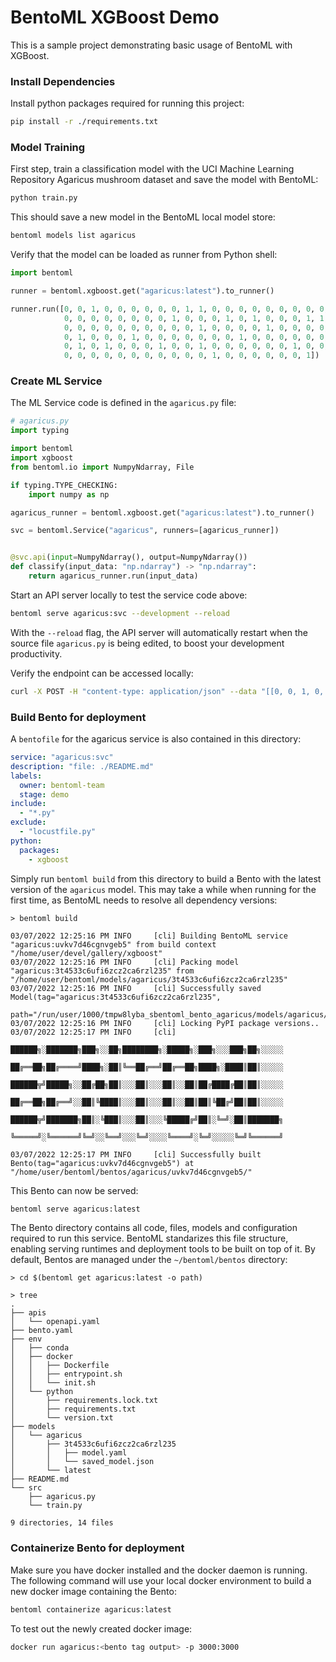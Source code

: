 # BentoML XGBoost Demo

This is a sample project demonstrating basic usage of BentoML with XGBoost.

### Install Dependencies
  
Install python packages required for running this project:

```bash
pip install -r ./requirements.txt
```

### Model Training

First step, train a classification model with the UCI Machine Learning Repository Agaricus mushroom
dataset and save the model with BentoML:

```bash
python train.py
```

This should save a new model in the BentoML local model store:

```bash
bentoml models list agaricus
```

Verify that the model can be loaded as runner from Python shell:

```python
import bentoml

runner = bentoml.xgboost.get("agaricus:latest").to_runner()

runner.run([0, 0, 1, 0, 0, 0, 0, 0, 0, 1, 1, 0, 0, 0, 0, 0, 0, 0, 0, 0, 1,
            0, 0, 0, 0, 0, 0, 0, 0, 1, 0, 0, 0, 1, 0, 1, 0, 0, 0, 1, 1, 0,
            0, 0, 0, 0, 0, 0, 0, 0, 0, 0, 1, 0, 0, 0, 0, 1, 0, 0, 0, 0, 0,
            0, 1, 0, 0, 0, 1, 0, 0, 0, 0, 0, 0, 0, 1, 0, 0, 0, 0, 0, 0, 0,
            0, 1, 0, 1, 0, 0, 0, 1, 0, 0, 1, 0, 0, 0, 0, 0, 0, 1, 0, 0, 1,
            0, 0, 0, 0, 0, 0, 0, 0, 0, 0, 0, 1, 0, 0, 0, 0, 0, 0, 1])  # => array(0.01241208, dtype=float32)
```

### Create ML Service

The ML Service code is defined in the `agaricus.py` file:

```python
# agaricus.py
import typing

import bentoml
import xgboost
from bentoml.io import NumpyNdarray, File

if typing.TYPE_CHECKING:
    import numpy as np

agaricus_runner = bentoml.xgboost.get("agaricus:latest").to_runner()

svc = bentoml.Service("agaricus", runners=[agaricus_runner])


@svc.api(input=NumpyNdarray(), output=NumpyNdarray())
def classify(input_data: "np.ndarray") -> "np.ndarray":
    return agaricus_runner.run(input_data)
```

Start an API server locally to test the service code above:

```bash
bentoml serve agaricus:svc --development --reload
```

With the `--reload` flag, the API server will automatically restart when the source
file `agaricus.py` is being edited, to boost your development productivity.

Verify the endpoint can be accessed locally:

```bash
curl -X POST -H "content-type: application/json" --data "[[0, 0, 1, 0, 0, 0, 0, 0, 0, 1, 1, 0, 0, 0, 0, 0, 0, 0, 0, 0, 1, 0, 0, 0, 0, 0, 0, 0, 0, 1, 0, 0, 0, 1, 0, 1, 0, 0, 0, 1, 1, 0, 0, 0, 0, 0, 0, 0, 0, 0, 0, 0, 1, 0, 0, 0, 0, 1, 0, 0, 0, 0, 0, 0, 1, 0, 0, 0, 1, 0, 0, 0, 0, 0, 0, 0, 1, 0, 0, 0, 0, 0, 0, 0, 0, 1, 0, 1, 0, 0, 0, 1, 0, 0, 1, 0, 0, 0, 0, 0, 0, 1, 0, 0, 1, 0, 0, 0, 0, 0, 0, 0, 0, 0, 0, 0, 1, 0, 0, 0, 0, 0, 0, 1]]" http://127.0.0.1:3000/classify
```

### Build Bento for deployment

A `bentofile` for the agaricus service is also contained in this directory:

```yaml
service: "agaricus:svc"
description: "file: ./README.md"
labels:
  owner: bentoml-team
  stage: demo
include:
  - "*.py"
exclude:
  - "locustfile.py"
python:
  packages:
    - xgboost
```

Simply run `bentoml build` from this directory to build a Bento with the latest version of the
`agaricus` model. This may take a while when running for the first time, as BentoML needs to resolve
all dependency versions:

```
> bentoml build

03/07/2022 12:25:16 PM INFO     [cli] Building BentoML service "agaricus:uvkv7d46cgnvgeb5" from build context "/home/user/devel/gallery/xgboost"
03/07/2022 12:25:16 PM INFO     [cli] Packing model "agaricus:3t4533c6ufi6zcz2ca6rzl235" from "/home/user/bentoml/models/agaricus/3t4533c6ufi6zcz2ca6rzl235"
03/07/2022 12:25:16 PM INFO     [cli] Successfully saved Model(tag="agaricus:3t4533c6ufi6zcz2ca6rzl235",
                                path="/run/user/1000/tmpw8lyba_sbentoml_bento_agaricus/models/agaricus/3t4533c6ufi6zcz2ca6rzl235/")
03/07/2022 12:25:16 PM INFO     [cli] Locking PyPI package versions..
03/07/2022 12:25:17 PM INFO     [cli]
                                ██████╗░███████╗███╗░░██╗████████╗░█████╗░███╗░░░███╗██╗░░░░░
                                ██╔══██╗██╔════╝████╗░██║╚══██╔══╝██╔══██╗████╗░████║██║░░░░░
                                ██████╦╝█████╗░░██╔██╗██║░░░██║░░░██║░░██║██╔████╔██║██║░░░░░
                                ██╔══██╗██╔══╝░░██║╚████║░░░██║░░░██║░░██║██║╚██╔╝██║██║░░░░░
                                ██████╦╝███████╗██║░╚███║░░░██║░░░╚█████╔╝██║░╚═╝░██║███████╗
                                ╚═════╝░╚══════╝╚═╝░░╚══╝░░░╚═╝░░░░╚════╝░╚═╝░░░░░╚═╝╚══════╝

03/07/2022 12:25:17 PM INFO     [cli] Successfully built Bento(tag="agaricus:uvkv7d46cgnvgeb5") at "/home/user/bentoml/bentos/agaricus/uvkv7d46cgnvgeb5/"
```

This Bento can now be served:

```bash
bentoml serve agaricus:latest
```

The Bento directory contains all code, files, models and configuration required to run this service.
BentoML standarizes this file structure, enabling serving runtimes and deployment tools to be built
on top of it. By default, Bentos are managed under the `~/bentoml/bentos` directory:

```
> cd $(bentoml get agaricus:latest -o path)

> tree
.
├── apis
│   └── openapi.yaml
├── bento.yaml
├── env
│   ├── conda
│   ├── docker
│   │   ├── Dockerfile
│   │   ├── entrypoint.sh
│   │   └── init.sh
│   └── python
│       ├── requirements.lock.txt
│       ├── requirements.txt
│       └── version.txt
├── models
│   └── agaricus
│       ├── 3t4533c6ufi6zcz2ca6rzl235
│       │   ├── model.yaml
│       │   └── saved_model.json
│       └── latest
├── README.md
└── src
    ├── agaricus.py
    └── train.py

9 directories, 14 files
```

### Containerize Bento for deployment

Make sure you have docker installed and the docker daemon is running. The following command will use
your local docker environment to build a new docker image containing the Bento:

```bash
bentoml containerize agaricus:latest
```

To test out the newly created docker image:

```bash
docker run agaricus:<bento tag output> -p 3000:3000
```
